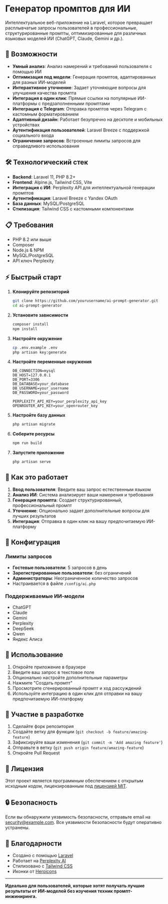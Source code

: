 # Генератор промптов для ИИ

Интеллектуальное веб-приложение на Laravel, которое превращает расплывчатые запросы пользователей в профессиональные, структурированные промпты, оптимизированные для различных языковых моделей ИИ (ChatGPT, Claude, Gemini и др.).

## 🚀 Возможности

- **Умный анализ**: Анализ намерений и требований пользователя с помощью ИИ
- **Оптимизация под модели**: Генерация промптов, адаптированных для разных ИИ-моделей
- **Интерактивное уточнение**: Задает уточняющие вопросы для улучшения качества промпта
- **Интеграция в один клик**: Прямые ссылки на популярные ИИ-платформы с предзаполненными промптами
- **Интеграция с Telegram**: Отправка промптов через Telegram с кастомным форматированием
- **Адаптивный дизайн**: Работает безупречно на десктопе и мобильных устройствах
- **Аутентификация пользователей**: Laravel Breeze с поддержкой социального входа
- **Ограничение запросов**: Встроенные лимиты запросов для справедливого использования

## 🛠 Технологический стек

- **Backend**: Laravel 11, PHP 8.2+
- **Frontend**: Alpine.js, Tailwind CSS, Vite
- **Интеграция с ИИ**: Perplexity API для интеллектуальной генерации промптов
- **Аутентификация**: Laravel Breeze с Yandex OAuth
- **База данных**: MySQL/PostgreSQL
- **Стилизация**: Tailwind CSS с кастомными компонентами

## 📋 Требования

- PHP 8.2 или выше
- Composer
- Node.js & NPM
- MySQL/PostgreSQL
- API ключ Perplexity

## ⚡ Быстрый старт

1. **Клонируйте репозиторий**
   ```bash
   git clone https://github.com/yourusername/ai-prompt-generator.git
   cd ai-prompt-generator
   ```

2. **Установите зависимости**
   ```bash
   composer install
   npm install
   ```

3. **Настройте окружение**
   ```bash
   cp .env.example .env
   php artisan key:generate
   ```

4. **Настройте переменные окружения**
   ```env
   DB_CONNECTION=mysql
   DB_HOST=127.0.0.1
   DB_PORT=3306
   DB_DATABASE=your_database
   DB_USERNAME=your_username
   DB_PASSWORD=your_password
   
   PERPLEXITY_API_KEY=your_perplexity_api_key
   OPENROUTER_API_KEY=your_openrouter_key
   ```

5. **Настройте базу данных**
   ```bash
   php artisan migrate
   ```

6. **Соберите ресурсы**
   ```bash
   npm run build
   ```

7. **Запустите приложение**
   ```bash
   php artisan serve
   ```

## 🎯 Как это работает

1. **Ввод пользователя**: Введите ваш запрос естественным языком
2. **Анализ ИИ**: Система анализирует ваши намерения и требования
3. **Генерация промпта**: Создает структурированный, профессиональный промпт
4. **Уточнение**: Опционально задает дополнительные вопросы для лучших результатов
5. **Интеграция**: Отправка в один клик на вашу предпочитаемую ИИ-платформу

## 🔧 Конфигурация

### Лимиты запросов
- **Гостевые пользователи**: 5 запросов в день
- **Зарегистрированные пользователи**: без ограничений
- **Администраторы**: Неограниченное количество запросов
- Настраивается в файле `/config/ai.php`

### Поддерживаемые ИИ-модели
- ChatGPT
- Claude
- Gemini
- Perplexity
- DeepSeek
- Qwen
- Яндекс Алиса

## 📱 Использование

1. Откройте приложение в браузере
2. Введите ваш запрос в текстовое поле
3. Опционально настройте дополнительные параметры
4. Нажмите "Создать промпт"
5. Просмотрите сгенерированный промпт и ход рассуждений
6. Используйте интеграцию в один клик для отправки на вашу предпочитаемую ИИ-платформу

## 🤝 Участие в разработке

1. Сделайте форк репозитория
2. Создайте ветку для функции (`git checkout -b feature/amazing-feature`)
3. Зафиксируйте ваши изменения (`git commit -m 'Add amazing feature'`)
4. Отправьте в ветку (`git push origin feature/amazing-feature`)
5. Откройте Pull Request

## 📄 Лицензия

Этот проект является программным обеспечением с открытым исходным кодом, лицензированным под [лицензией MIT](https://opensource.org/licenses/MIT).

## 🔒 Безопасность

Если вы обнаружили уязвимость безопасности, отправьте email на [security@example.com](mailto:security@example.com). Все уязвимости безопасности будут оперативно устранены.

## 🙏 Благодарности

- Создано с помощью [Laravel](https://laravel.com)
- Работает на [Perplexity AI](https://perplexity.ai)
- Стилизовано с [Tailwind CSS](https://tailwindcss.com)
- Иконки от [Heroicons](https://heroicons.com)

---

**Идеально для пользователей, которые хотят получать лучшие результаты от ИИ-моделей без изучения техник промпт-инжиниринга.**
